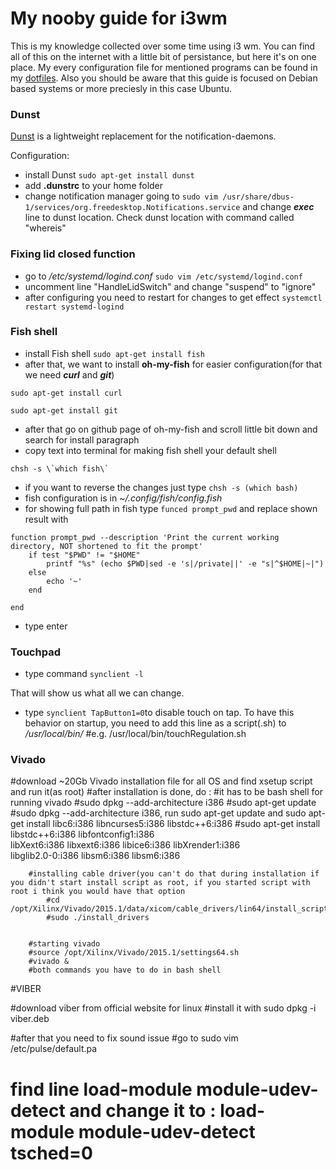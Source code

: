 # **My nooby guide for i3wm**

This is my knowledge collected over some time using i3 wm. You can find all of this on the internet with a little bit of persistance, but here it's on one place. My
every configuration file for mentioned programs can be found in my [dotfiles](https://github.com/bad63r/dotfiles). Also you should be aware that this guide is focused
on Debian based systems or more preciesly in this case Ubuntu.

### Dunst 

[Dunst](https://dunst-project.org) is a lightweight replacement for the notification-daemons.

Configuration:
* install Dunst `sudo apt-get install dunst`
* add **.dunstrc** to your home folder
* change notification manager going to
`sudo vim /usr/share/dbus-1/services/org.freedesktop.Notifications.service` and change _**exec**_ line to dunst location. Check dunst location with command called "whereis"

### Fixing lid closed function

* go to  _/etc/systemd/logind.conf_
`sudo vim /etc/systemd/logind.conf`
* uncomment line "HandleLidSwitch" and change "suspend" to "ignore"
* after configuring you need to restart for changes to get effect
`systemctl restart systemd-logind`

### Fish shell

* install Fish shell `sudo apt-get install fish`
* after that, we want to install **oh-my-fish** for easier configuration(for that we need **_curl_** and **_git_**)

`sudo apt-get install curl`

`sudo apt-get install git`

* after that go on github page of oh-my-fish and scroll little bit down and search for install paragraph
* copy text into terminal for making fish shell your default shell
```
chsh -s \`which fish\`
```
* if you want to reverse the changes just type
`chsh -s (which bash)`
* fish configuration is in _~/.config/fish/config.fish_
* for showing full path in fish type `funced prompt_pwd` and replace shown result with
```
function prompt_pwd --description 'Print the current working directory, NOT shortened to fit the prompt'
    if test "$PWD" != "$HOME"
        printf "%s" (echo $PWD|sed -e 's|/private||' -e "s|^$HOME|~|")
    else
        echo '~'
    end

end
```

* type enter

### Touchpad

* type command `synclient -l`

That will show us what all we can change.

* type `synclient TapButton1=0`to disable touch on tap. To have this behavior on startup, you need to add this line as a script(.sh) to _/usr/local/bin/_
      #e.g. /usr/local/bin/touchRegulation.sh

### Vivado

#download ~20Gb Vivado installation file for all OS and find xsetup script and run it(as root)
#after installation is done, do :
		#it has to be bash shell for running vivado
		#sudo dpkg --add-architecture i386
		#sudo apt-get update
		#sudo dpkg --add-architecture i386, run sudo apt-get update and sudo apt-get install libc6:i386 libncurses5:i386 libstdc++6:i386
		#sudo apt-get install libstdc++6:i386 libfontconfig1:i386 \
libXext6:i386 libxext6:i386 libice6:i386 libXrender1:i386 \
 libglib2.0-0:i386 libsm6:i386 libsm6:i386
		
		#installing cable driver(you can't do that during installation if you didn't start install script as root, if you started script with root i think you would have that option
			#cd /opt/Xilinx/Vivado/2015.1/data/xicom/cable_drivers/lin64/install_script/install_drivers/
			#sudo ./install_drivers


		#starting vivado
		#source /opt/Xilinx/Vivado/2015.1/settings64.sh
		#vivado & 
		#both commands you have to do in bash shell

#VIBER

#download viber from official website for linux
#install it with sudo dpkg -i viber.deb

#after that you need to fix sound issue
#go to 
sudo vim /etc/pulse/default.pa
# find line load-module module-udev-detect and change it to : load-module module-udev-detect tsched=0










